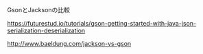 
GsonとJacksonの比較

https://futurestud.io/tutorials/gson-getting-started-with-java-json-serialization-deserialization

http://www.baeldung.com/jackson-vs-gson


